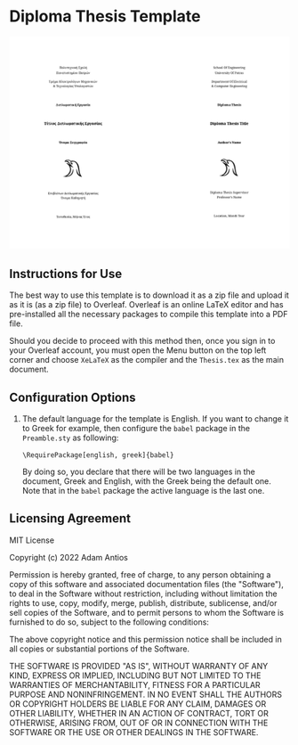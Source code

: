 # Diploma Thesis Template

![](./Resources/covers.png)

## Instructions for Use

The best way to use this template is to download it as a zip file and upload it as it is (as a zip file) to Overleaf. Overleaf is an online LaTeX editor and has pre-installed all the necessary packages to compile this template into a PDF file.

Should you decide to proceed with this method then, once you sign in to your Overleaf account, you must open the Menu button on the top left corner and choose `XeLaTeX` as the compiler and the `Thesis.tex` as the main document.

## Configuration Options

1. The default language for the template is English. If you want to change it to Greek for example, then configure the `babel` package in the `Preamble.sty` as following:

	```
	\RequirePackage[english, greek]{babel}
	```

	By doing so, you declare that there will be two languages in the document, Greek and English, with the Greek being the default one. Note that in the `babel` package the active language is the last one.
	
## Licensing Agreement

MIT License

Copyright (c) 2022 Adam Antios

Permission is hereby granted, free of charge, to any person obtaining a copy of this software and associated documentation files (the "Software"), to deal in the Software without restriction, including without limitation the rights to use, copy, modify, merge, publish, distribute, sublicense, and/or sell copies of the Software, and to permit persons to whom the Software is furnished to do so, subject to the following conditions:

The above copyright notice and this permission notice shall be included in all copies or substantial portions of the Software.

THE SOFTWARE IS PROVIDED "AS IS", WITHOUT WARRANTY OF ANY KIND, EXPRESS OR IMPLIED, INCLUDING BUT NOT LIMITED TO THE WARRANTIES OF MERCHANTABILITY, FITNESS FOR A PARTICULAR PURPOSE AND NONINFRINGEMENT. IN NO EVENT SHALL THE AUTHORS OR COPYRIGHT HOLDERS BE LIABLE FOR ANY CLAIM, DAMAGES OR OTHER LIABILITY, WHETHER IN AN ACTION OF CONTRACT, TORT OR OTHERWISE, ARISING FROM, OUT OF OR IN CONNECTION WITH THE SOFTWARE OR THE USE OR OTHER DEALINGS IN THE SOFTWARE.
